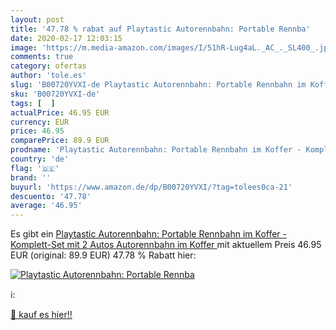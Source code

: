 ```yaml
---
layout: post
title: '47.78 % rabat auf Playtastic Autorennbahn: Portable Rennba'
date: 2020-02-17 12:03:15
image: 'https://m.media-amazon.com/images/I/51hR-Lug4aL._AC_._SL400_.jpg'
comments: true
category: ofertas
author: 'tole.es'
slug: 'B00720YVXI-de Playtastic Autorennbahn: Portable Rennbahn im Koffer -...'
sku: 'B00720YVXI-de'
tags: [  ]
actualPrice: 46.95 EUR
currency: EUR
price: 46.95
comparePrice: 89.9 EUR
prodname: 'Playtastic Autorennbahn: Portable Rennbahn im Koffer - Komplett-Set mit 2 Autos  Autorennbahn im Koffer '
country: 'de'
flag: '🇩🇪'
brand: ''
buyurl: 'https://www.amazon.de/dp/B00720YVXI/?tag=tolees0ca-21'
descuento: '47.78'
average: '46.95'
---
```


Es gibt ein [Playtastic Autorennbahn: Portable Rennbahn im Koffer - Komplett-Set mit 2 Autos  Autorennbahn im Koffer ](https://www.amazon.de/dp/B00720YVXI/?tag=tolees0ca-21) mit aktuellem Preis 46.95 EUR (original: 89.9 EUR) 47.78 % Rabatt hier:

[![Playtastic Autorennbahn: Portable Rennba](https://m.media-amazon.com/images/I/51hR-Lug4aL._AC_._SL400_.jpg)](https://www.amazon.de/dp/B00720YVXI/?tag=tolees0ca-21)

ℹ️:


[🛒 kauf es hier!!](https://www.amazon.de/dp/B00720YVXI/?tag=tolees0ca-21)
